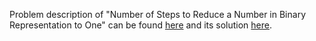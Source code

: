 Problem description of "Number of Steps to Reduce a Number in Binary Representation to One" can be found [here](https://leetcode.com/problems/number-of-steps-to-reduce-a-number-in-binary-representation-to-one/) and its solution [here](https://github.com/aurimas13/Solutions-To-Problems/blob/main/LeetCode/Python%20Solutions/Number%20of%20Steps%20to%20Reduce%20a%20Number%20in%20Binary%20Representation%20to%20One/number.py).
